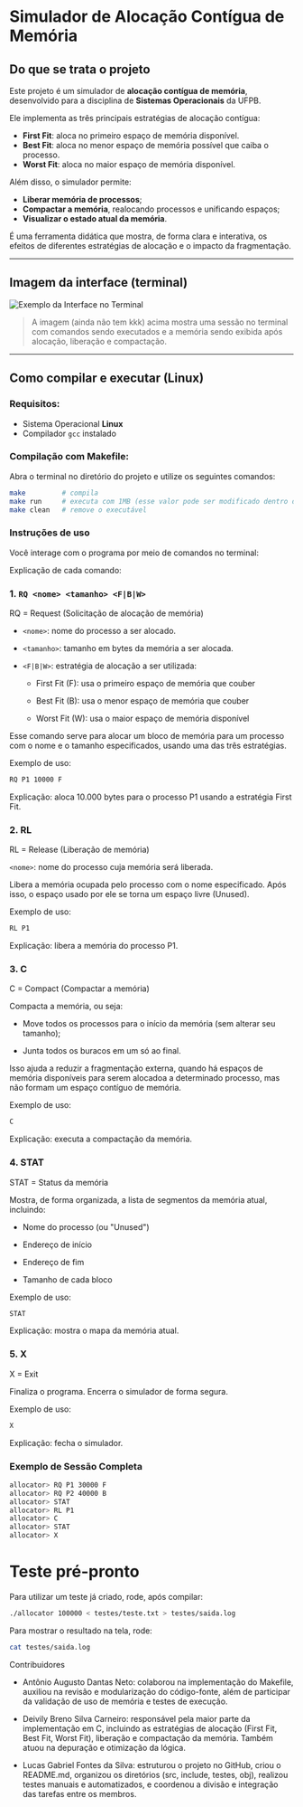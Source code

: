 # Simulador de Alocação Contígua de Memória

## Do que se trata o projeto

Este projeto é um simulador de **alocação contígua de memória**, desenvolvido para a disciplina de **Sistemas Operacionais** da UFPB.

Ele implementa as três principais estratégias de alocação contígua:
- **First Fit**: aloca no primeiro espaço de memória disponível.
- **Best Fit**: aloca no menor espaço de memória possível que caiba o processo.
- **Worst Fit**: aloca no maior espaço de memória disponível.

Além disso, o simulador permite:
- **Liberar memória de processos**;
- **Compactar a memória**, realocando processos e unificando espaços;
- **Visualizar o estado atual da memória**.

É uma ferramenta didática que mostra, de forma clara e interativa, os efeitos de diferentes estratégias de alocação e o impacto da fragmentação.

---

## Imagem da interface (terminal)

![Exemplo da Interface no Terminal](exemplo-interface.png)

> A imagem (ainda não tem kkk) acima mostra uma sessão no terminal com comandos sendo executados e a memória sendo exibida após alocação, liberação e compactação.

---

## Como compilar e executar (Linux)

### Requisitos:
- Sistema Operacional **Linux**
- Compilador `gcc` instalado

### Compilação com Makefile:

Abra o terminal no diretório do projeto e utilize os seguintes comandos:

```bash
make         # compila
make run     # executa com 1MB (esse valor pode ser modificado dentro do arquivo makefile)
make clean   # remove o executável
```

### Instruções de uso

Você interage com o programa por meio de comandos no terminal:

Explicação de cada comando:

### 1. `RQ <nome> <tamanho> <F|B|W>`

RQ = Request (Solicitação de alocação de memória)

- `<nome>`: nome do processo a ser alocado.
- `<tamanho>`: tamanho em bytes da memória a ser alocada.
- `<F|B|W>`: estratégia de alocação a ser utilizada:

  - First Fit (F): usa o primeiro espaço de memória que couber

  - Best Fit (B): usa o menor espaço de memória que couber

  - Worst Fit (W): usa o maior espaço de memória disponível

Esse comando serve para alocar um bloco de memória para um processo com o nome e o tamanho especificados, usando uma das três estratégias.

Exemplo de uso:

```bash
RQ P1 10000 F
```

Explicação: aloca 10.000 bytes para o processo P1 usando a estratégia First Fit.

### 2. RL <nome>

RL = Release (Liberação de memória)

`<nome>`: nome do processo cuja memória será liberada.

Libera a memória ocupada pelo processo com o nome especificado. Após isso, o espaço usado por ele se torna um espaço livre (Unused).

Exemplo de uso: 

```bash
RL P1
```

Explicação: libera a memória do processo P1.

### 3. C

C = Compact (Compactar a memória)

Compacta a memória, ou seja:

- Move todos os processos para o início da memória (sem alterar seu tamanho);

- Junta todos os buracos em um só ao final.

Isso ajuda a reduzir a fragmentação externa, quando há espaços de memória disponíveis para serem alocadoa a determinado processo, mas não formam um espaço contíguo de memória.

Exemplo de uso:

```bash
C
```

Explicação: executa a compactação da memória.

### 4. STAT

STAT = Status da memória

Mostra, de forma organizada, a lista de segmentos da memória atual, incluindo:

- Nome do processo (ou "Unused")

- Endereço de início

- Endereço de fim

- Tamanho de cada bloco

Exemplo de uso:

```bash
STAT
```

Explicação: mostra o mapa da memória atual.

### 5. X

X = Exit

Finaliza o programa. Encerra o simulador de forma segura.

Exemplo de uso:

```bash
X
```

Explicação: fecha o simulador.

### Exemplo de Sessão Completa

```bash
allocator> RQ P1 30000 F
allocator> RQ P2 40000 B
allocator> STAT
allocator> RL P1
allocator> C
allocator> STAT
allocator> X
```

# Teste pré-pronto

Para utilizar um teste já criado, rode, após compilar:

```bash
./allocator 100000 < testes/teste.txt > testes/saida.log
```

Para mostrar o resultado na tela, rode:

```bash
cat testes/saida.log
```

Contribuidores

- Antônio Augusto Dantas Neto: colaborou na implementação do Makefile, auxiliou na revisão e modularização do código-fonte, além de participar da validação de uso de memória e testes de execução.

- Deivily Breno Silva Carneiro: responsável pela maior parte da implementação em C, incluindo as estratégias de alocação (First Fit, Best Fit, Worst Fit), liberação e compactação da memória. Também atuou na depuração e otimização da lógica.

- Lucas Gabriel Fontes da Silva:  estruturou o projeto no GitHub, criou o README.md, organizou os diretórios (src, include, testes, obj), realizou testes manuais e automatizados, e coordenou a divisão e integração das tarefas entre os membros.
